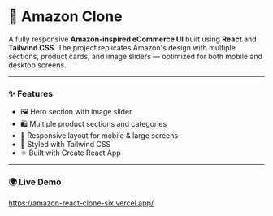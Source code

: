 # 🛒 Amazon Clone

A fully responsive **Amazon-inspired eCommerce UI** built using **React** and **Tailwind CSS**. The project replicates Amazon's design with multiple sections, product cards, and image sliders — optimized for both mobile and desktop screens.

---

### ✨ Features

- 🖼️ Hero section with image slider
- 🛍️ Multiple product sections and categories
- 📱 Responsive layout for mobile & large screens
- 🎨 Styled with Tailwind CSS
- ⚛️ Built with Create React App

---

### 🌍 Live Demo
https://amazon-react-clone-six.vercel.app/
